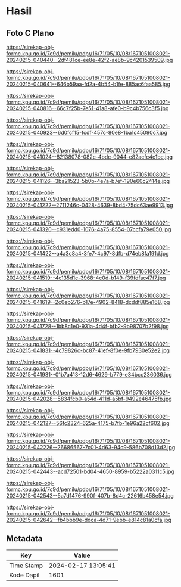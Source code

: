 # Hasil

## Foto C Plano

https://sirekap-obj-formc.kpu.go.id/7c9d/pemilu/pdpr/16/71/05/10/08/1671051008021-20240215-040440--2df481ce-ee8e-42f2-ae8b-9c4201539509.jpg

https://sirekap-obj-formc.kpu.go.id/7c9d/pemilu/pdpr/16/71/05/10/08/1671051008021-20240215-040641--646b59aa-fd2a-4b54-b1fe-885ac6faa585.jpg

https://sirekap-obj-formc.kpu.go.id/7c9d/pemilu/pdpr/16/71/05/10/08/1671051008021-20240215-040816--66c7f25b-7e51-41a8-afe0-b9c4b756c3f5.jpg

https://sirekap-obj-formc.kpu.go.id/7c9d/pemilu/pdpr/16/71/05/10/08/1671051008021-20240215-040923--6d0fcf15-fcdf-457c-80e8-1ba1c45090c7.jpg

https://sirekap-obj-formc.kpu.go.id/7c9d/pemilu/pdpr/16/71/05/10/08/1671051008021-20240215-041024--82138078-082c-4bdc-9044-e82acfc4c1be.jpg

https://sirekap-obj-formc.kpu.go.id/7c9d/pemilu/pdpr/16/71/05/10/08/1671051008021-20240215-041126--3ba21523-5b0b-4e7a-b7ef-190e60c2414e.jpg

https://sirekap-obj-formc.kpu.go.id/7c9d/pemilu/pdpr/16/71/05/10/08/1671051008021-20240215-041222--2711246c-0428-4639-8bd4-75dc63ae9913.jpg

https://sirekap-obj-formc.kpu.go.id/7c9d/pemilu/pdpr/16/71/05/10/08/1671051008021-20240215-041320--c931edd0-1076-4a75-8554-07ccfa79e050.jpg

https://sirekap-obj-formc.kpu.go.id/7c9d/pemilu/pdpr/16/71/05/10/08/1671051008021-20240215-041422--a4a3c8a4-3fe7-4c97-8dfb-d74eb8fa191d.jpg

https://sirekap-obj-formc.kpu.go.id/7c9d/pemilu/pdpr/16/71/05/10/08/1671051008021-20240215-041519--4c135d1c-3968-4c0d-b149-f39fdfac47f7.jpg

https://sirekap-obj-formc.kpu.go.id/7c9d/pemilu/pdpr/16/71/05/10/08/1671051008021-20240215-041619--2c0eb276-b17e-4902-8418-dcddf885e168.jpg

https://sirekap-obj-formc.kpu.go.id/7c9d/pemilu/pdpr/16/71/05/10/08/1671051008021-20240215-041728--1bb8c1e0-931a-4d4f-bfb2-9b98707b2f98.jpg

https://sirekap-obj-formc.kpu.go.id/7c9d/pemilu/pdpr/16/71/05/10/08/1671051008021-20240215-041831--4c79826c-bc87-41ef-8f0e-9fb7930e52e2.jpg

https://sirekap-obj-formc.kpu.go.id/7c9d/pemilu/pdpr/16/71/05/10/08/1671051008021-20240215-041931--01b7a413-12d6-4629-b779-e34bcc236036.jpg

https://sirekap-obj-formc.kpu.go.id/7c9d/pemilu/pdpr/16/71/05/10/08/1671051008021-20240215-042028--5834fcb0-a54d-411d-a5bf-9492e46475fb.jpg

https://sirekap-obj-formc.kpu.go.id/7c9d/pemilu/pdpr/16/71/05/10/08/1671051008021-20240215-042127--56fc2324-625a-4175-b7fb-1e96a22cf602.jpg

https://sirekap-obj-formc.kpu.go.id/7c9d/pemilu/pdpr/16/71/05/10/08/1671051008021-20240215-042226--26686567-7c01-4d63-94c9-586b708d13d2.jpg

https://sirekap-obj-formc.kpu.go.id/7c9d/pemilu/pdpr/16/71/05/10/08/1671051008021-20240215-042443--acd72501-bd04-4650-8959-b5222a0311c5.jpg

https://sirekap-obj-formc.kpu.go.id/7c9d/pemilu/pdpr/16/71/05/10/08/1671051008021-20240215-042543--5a7d1476-990f-407b-8d4c-22616b458e54.jpg

https://sirekap-obj-formc.kpu.go.id/7c9d/pemilu/pdpr/16/71/05/10/08/1671051008021-20240215-042642--fb4bbb9e-ddca-4d71-9ebb-e814c81a0cfa.jpg


## Metadata

| Key        | Value               |
| ---------- | ------------------- |
| Time Stamp | 2024-02-17 13:05:41 |
| Kode Dapil | 1601                |



